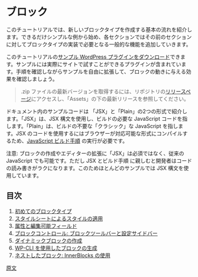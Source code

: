 <!-- 
# Blocks
 -->
# ブロック

<!-- 
The purpose of this tutorial is to step through the fundamentals of creating a new block type. Beginning with the simplest possible example, each new section will incrementally build upon the last to include more of the common functionality you could expect to need when implementing your own block types.

To follow along with this tutorial, you can download the [accompanying WordPress plugin](https://github.com/WordPress/block-development-examples) which includes all of the examples for you to try on your own site. At each step along the way, experiment by modifying the examples with your own ideas, and observe the effects they have on the block's behavior.

> To find the latest version of the .zip file go to the repo's [releases page](https://github.com/WordPress/block-development-examples/releases) and look in the latest release under 'Assets'.

Code snippets are provided in two formats "JSX" and "Plain". JSX refers to JavaScript code that uses JSX syntax which requires a build step. Plain refers to "classic" JavaScript that does not require building. You can change between them using tabs found above each code example. Using JSX, does require you to run [the JavaScript build step](/docs/how-to-guides/javascript/js-build-setup/) to compile your code to a browser compatible format.

Note that it is not required to use JSX to create blocks or extend the editor, you can use classic JavaScript. However, once familiar with JSX and the build step, many developers tend to find it is easier to read and write, thus most code examples you'll find use the JSX syntax.

 -->
このチュートリアルでは、新しいブロックタイプを作成する基本の流れを紹介します。できるだけシンプルな例から始め、各セクションではその前のセクションに対してブロックタイプの実装で必要となる一般的な機能を追加していきます。

このチュートリアルの[サンプル WordPress プラグインをダウンロード](https://github.com/WordPress/block-development-examples)できます。サンプルには実際にサイトで試すことができるプラグインが含まれています。手順を確認しながらサンプルを自由に拡張して、ブロックの動きに与える効果を確認しましょう。

> .zip ファイルの最新バージョンを取得するには、リポジトリの[リリースページ](https://github.com/WordPress/block-development-examples/releases)にアクセスし、「Assets」の下の最新リリースを参照してください。

ドキュメント内のサンプルコードは 「JSX」と「Plain」の2つの形式で紹介します。「JSX」は、JSX 構文を使用し、ビルドの必要な JavaScript コードを指します。「Plain」は、ビルドの不要な「クラシック」な JavaScript を指します。JSX のコードを使用するにはブラウザーが対応可能な形式にコンパイルするため、[JavaScript ビルド手順](https://ja.wordpress.org/team/handbook/block-editor/how-to-guides/javascript/js-build-setup/) の実行が必要です。

注意: ブロックの作成やエディターの拡張に「JSX」は必須ではなく、従来の JavaScript でも可能です。ただし JSX とビルド手順 に親しむと開発者はコードの読み書きがラクになります。このためほとんどのサンプルでは JSX 構文を使用しています。

## 目次
1. [初めてのブロックタイプ](https://ja.wordpress.org/team/handbook/block-editor/how-to-guides/block-tutorial/writing-your-first-block-type/)
2. [スタイルシートによるスタイルの適用](https://ja.wordpress.org/team/handbook/block-editor/how-to-guides/block-tutorial/applying-styles-with-stylesheets/)
3. [属性と編集可能フィールド ](https://ja.wordpress.org/team/handbook/block-editor/how-to-guides/block-tutorial/introducing-attributes-and-editable-fields/)
4. [ブロックコントロール: ブロックツールバーと設定サイドバー](https://ja.wordpress.org/team/handbook/block-editor/how-to-guides/block-tutorial/block-controls-toolbar-and-sidebar/)
5. [ダイナミックブロックの作成](https://ja.wordpress.org/team/handbook/block-editor/how-to-guides/block-tutorial/creating-dynamic-blocks/)
6. [WP-CLI を使用したブロックの生成](https://ja.wordpress.org/team/handbook/block-editor/how-to-guides/block-tutorial/generate-blocks-with-wp-cli/)
7. [ネストしたブロック: InnerBlocks の使用](https://ja.wordpress.org/team/handbook/block-editor/how-to-guides/block-tutorial/nested-blocks-inner-blocks/)

[原文](https://github.com/WordPress/gutenberg/blob/trunk/docs/how-to-guides/block-tutorial/README.md)
